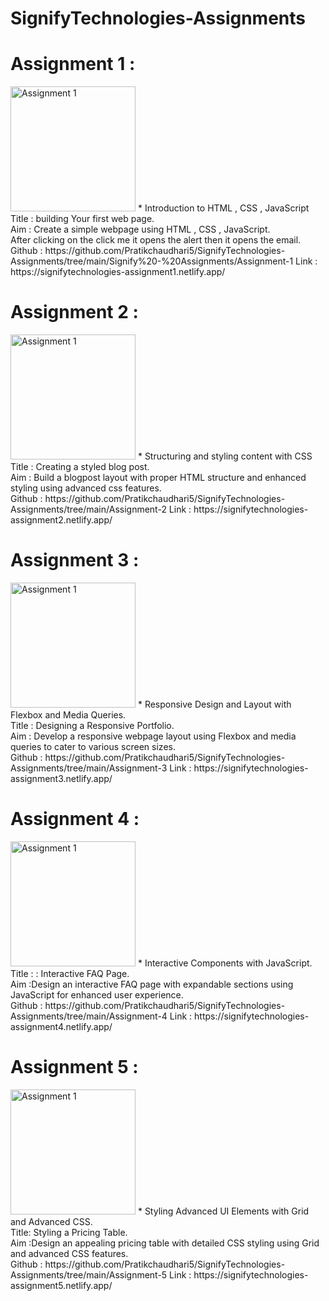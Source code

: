 # SignifyTechnologies-Assignments
# Assignment 1 : 
<img src="https://i.imgur.com/biKqfC9.png" alt="Assignment 1" width="200"/>
* Introduction to HTML , CSS , JavaScript<br> 
Title : building Your first web page.<br>
Aim : Create a simple webpage using HTML , CSS , JavaScript.<br>
    After clicking on the click me it opens the alert then it opens the email. <br>
Github : https://github.com/Pratikchaudhari5/SignifyTechnologies-Assignments/tree/main/Signify%20-%20Assignments/Assignment-1
Link : https://signifytechnologies-assignment1.netlify.app/
<br>

# Assignment 2 : 
<img src="https://i.imgur.com/24ApAHa.png" alt="Assignment 1" width="200"/>
* Structuring and styling content with CSS<br> 
Title : Creating a styled blog post.<br>
Aim : Build a blogpost layout with proper HTML structure and enhanced styling using advanced css features.<br>
Github : https://github.com/Pratikchaudhari5/SignifyTechnologies-Assignments/tree/main/Assignment-2
Link : https://signifytechnologies-assignment2.netlify.app/

# Assignment 3 : 
<img src="https://i.imgur.com/ji6XtEm.png" alt="Assignment 1" width="200"/>
* Responsive Design and Layout with Flexbox and Media Queries.<br> 
Title :  Designing a Responsive Portfolio.<br>
Aim : Develop a responsive webpage layout using Flexbox and media queries to cater to
various screen sizes.<br>
Github : https://github.com/Pratikchaudhari5/SignifyTechnologies-Assignments/tree/main/Assignment-3
Link : https://signifytechnologies-assignment3.netlify.app/

# Assignment 4 : 
<img src="https://i.imgur.com/ayqDKFI.png" alt="Assignment 1" width="200"/>
* Interactive Components with JavaScript.<br> 
Title : : Interactive FAQ Page.<br>
Aim :Design an interactive FAQ page with expandable sections using JavaScript for
enhanced user experience.<br>
Github : https://github.com/Pratikchaudhari5/SignifyTechnologies-Assignments/tree/main/Assignment-4
Link : https://signifytechnologies-assignment4.netlify.app/

# Assignment 5 : 
<img src="https://i.imgur.com/PKpucju.png" alt="Assignment 1" width="200"/>
* Styling Advanced UI Elements with Grid and Advanced CSS.<br> 
Title: Styling a Pricing Table.<br>
Aim :Design an appealing pricing table with detailed CSS styling using Grid and advanced
CSS features.<br>
Github : https://github.com/Pratikchaudhari5/SignifyTechnologies-Assignments/tree/main/Assignment-5
Link : https://signifytechnologies-assignment5.netlify.app/



